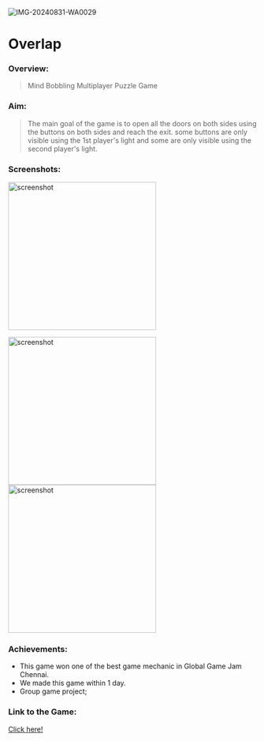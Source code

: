 ![IMG-20240831-WA0029](https://github.com/user-attachments/assets/a04e4b6f-3742-483a-8b72-299a5ac299dc)
 # Overlap

### Overview:
> Mind Bobbling Multiplayer Puzzle Game

### Aim:
>The main goal of the game is to open all the doors on both sides using the buttons on both sides and reach the exit. some buttons are only visible using the 1st player's light and some are only visible using the second player's light.

### Screenshots:
<img src="https://github.com/user-attachments/assets/a98cc599-d038-4e15-8e3d-e9e1d4c1b522" alt="screenshot" width="300"/>

<img src="https://github.com/user-attachments/assets/d425ae4e-4028-4a88-a8f8-36b74d3d06e4.png" alt="screenshot" width="300"/> <img src="https://user-images.githubusercontent.com/83337255/156596484-90780cb3-8cfa-4641-9a85-d2971abd943e.png" alt="screenshot" width="300"/>

### Achievements:

* This game won one of the best game mechanic in Global Game Jam Chennai.
* We made this game within 1 day.
* Group game project;

### Link to the Game:
[Click here!](https://globalgamejam.org/2022/games/overlap-8)
